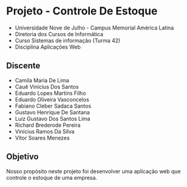 # Projeto - Controle De Estoque

- Universidade Nove de Julho - Campus Memorial América Latina
- Diretoria dos Cursos de Informática
- Curso Sistemas de informação (Turma 42)
- Disciplina Aplicações Web

## Discente
 
- Camila Maria De Lima
- Cauê Vinícius Dos Santos
- Eduardo Lopes Martins Filho
- Eduardo Oliveira Vasconcelos
- Fabiano Cleber Sadaca Santos
- Gustavo Henrique De Santana
- Luiz Gustavo Dos Santos Lima
- Richard Brederode Pereira
- Vinícius Ramos Da Silva
- Vitor Soares Menezes

## Objetivo

Nosso propósito neste projeto foi desenvolver uma aplicação web que controle o estoque de uma empresa.
